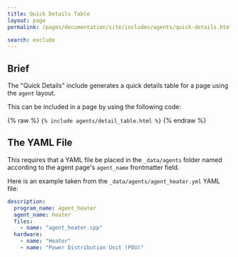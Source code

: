 ```yaml
---
title: Quick Details Table
layout: page
permalink: /pages/documentation/site/includes/agents/quick-details.html

search: exclude
---
```


## Brief
The "Quick Details" include generates a quick details table for a page using the `agent` layout.

This can be included in a page by using the following code:

{% raw %}
`{% include agents/detail_table.html %}`
{% endraw %}


## The YAML File

This requires that a YAML file be placed in the `_data/agents` folder named according to the agent page's `agent_name` frontmatter field.

Here is an example taken from the `_data/agents/agent_heater.yml` YAML file:

```yaml
description:
  program_name: agent_heater
  agent_name: heater
  files:
    - name: "agent_heater.cpp"
  hardware:
    - name: "Heater"
    - name: "Power Distribution Unit (PDU)"
```
